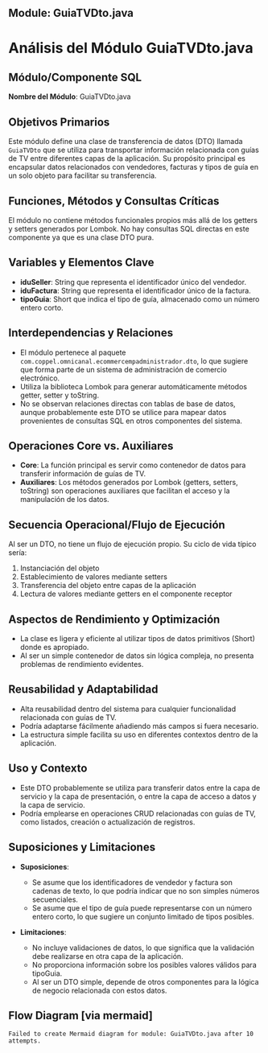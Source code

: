 ## Module: GuiaTVDto.java

# Análisis del Módulo GuiaTVDto.java

## Módulo/Componente SQL
**Nombre del Módulo**: GuiaTVDto.java

## Objetivos Primarios
Este módulo define una clase de transferencia de datos (DTO) llamada `GuiaTVDto` que se utiliza para transportar información relacionada con guías de TV entre diferentes capas de la aplicación. Su propósito principal es encapsular datos relacionados con vendedores, facturas y tipos de guía en un solo objeto para facilitar su transferencia.

## Funciones, Métodos y Consultas Críticas
El módulo no contiene métodos funcionales propios más allá de los getters y setters generados por Lombok. No hay consultas SQL directas en este componente ya que es una clase DTO pura.

## Variables y Elementos Clave
- **iduSeller**: String que representa el identificador único del vendedor.
- **iduFactura**: String que representa el identificador único de la factura.
- **tipoGuia**: Short que indica el tipo de guía, almacenado como un número entero corto.

## Interdependencias y Relaciones
- El módulo pertenece al paquete `com.coppel.omnicanal.ecommercempadministrador.dto`, lo que sugiere que forma parte de un sistema de administración de comercio electrónico.
- Utiliza la biblioteca Lombok para generar automáticamente métodos getter, setter y toString.
- No se observan relaciones directas con tablas de base de datos, aunque probablemente este DTO se utilice para mapear datos provenientes de consultas SQL en otros componentes del sistema.

## Operaciones Core vs. Auxiliares
- **Core**: La función principal es servir como contenedor de datos para transferir información de guías de TV.
- **Auxiliares**: Los métodos generados por Lombok (getters, setters, toString) son operaciones auxiliares que facilitan el acceso y la manipulación de los datos.

## Secuencia Operacional/Flujo de Ejecución
Al ser un DTO, no tiene un flujo de ejecución propio. Su ciclo de vida típico sería:
1. Instanciación del objeto
2. Establecimiento de valores mediante setters
3. Transferencia del objeto entre capas de la aplicación
4. Lectura de valores mediante getters en el componente receptor

## Aspectos de Rendimiento y Optimización
- La clase es ligera y eficiente al utilizar tipos de datos primitivos (Short) donde es apropiado.
- Al ser un simple contenedor de datos sin lógica compleja, no presenta problemas de rendimiento evidentes.

## Reusabilidad y Adaptabilidad
- Alta reusabilidad dentro del sistema para cualquier funcionalidad relacionada con guías de TV.
- Podría adaptarse fácilmente añadiendo más campos si fuera necesario.
- La estructura simple facilita su uso en diferentes contextos dentro de la aplicación.

## Uso y Contexto
- Este DTO probablemente se utiliza para transferir datos entre la capa de servicio y la capa de presentación, o entre la capa de acceso a datos y la capa de servicio.
- Podría emplearse en operaciones CRUD relacionadas con guías de TV, como listados, creación o actualización de registros.

## Suposiciones y Limitaciones
- **Suposiciones**:
  - Se asume que los identificadores de vendedor y factura son cadenas de texto, lo que podría indicar que no son simples números secuenciales.
  - Se asume que el tipo de guía puede representarse con un número entero corto, lo que sugiere un conjunto limitado de tipos posibles.
  
- **Limitaciones**:
  - No incluye validaciones de datos, lo que significa que la validación debe realizarse en otra capa de la aplicación.
  - No proporciona información sobre los posibles valores válidos para tipoGuia.
  - Al ser un DTO simple, depende de otros componentes para la lógica de negocio relacionada con estos datos.
## Flow Diagram [via mermaid]
```mermaid
Failed to create Mermaid diagram for module: GuiaTVDto.java after 10 attempts.
```
